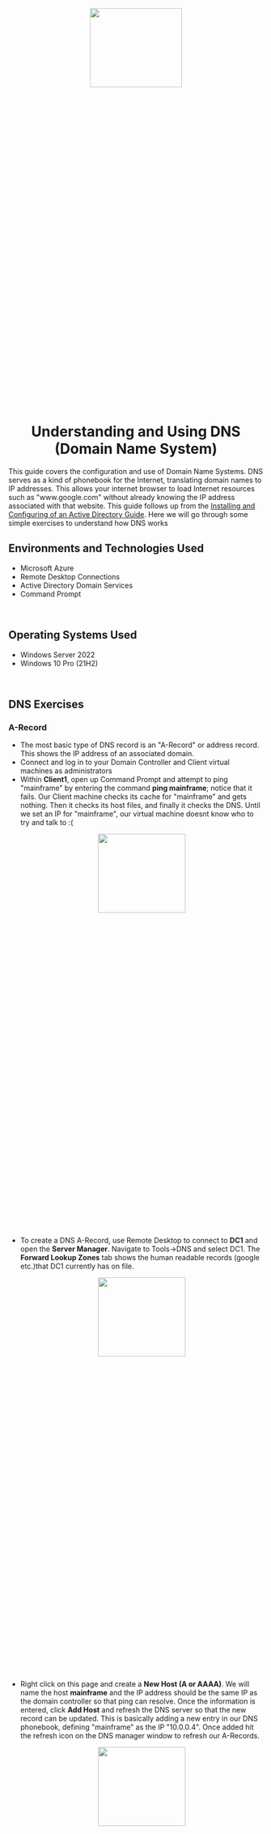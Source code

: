 <p align="center">
<img src="https://github.com/joshuafinchCC/DNS/assets/155266044/a59adb21-a953-4845-8fa4-6c1e7373321c" height = 20% width = 60%/>
</p>

<h1 align = "center">Understanding and Using DNS (Domain Name System)</h1>
This guide covers the configuration and use of Domain Name Systems. DNS serves as a kind of phonebook for the Internet, translating domain names to IP addresses. This allows your internet browser to load Internet resources such as "www.google.com" without already knowing the IP address associated with that website. This guide follows up from the <a href = "https://github.com/joshuafinchCC/Activedirectory-config">Installing and Configuring of an Active Directory Guide</a>. Here we will go through some simple exercises to understand how DNS works

<br />

<h2>Environments and Technologies Used</h2>
<ul>
  <li>Microsoft Azure</li>
  <li>Remote Desktop Connections</li>
  <li>Active Directory Domain Services</li>
  <li>Command Prompt</li>
</ul>

<br />

<h2>Operating Systems Used</h2>
<ul>
  <li>Windows Server 2022</li>
  <li>Windows 10 Pro (21H2)</li>
</ul>

<br />

<h2>DNS Exercises</h2>

<h3>A-Record</h3>

<p>
  <ul>
    <li>The most basic type of DNS record is an "A-Record" or address record. This shows the IP address of an associated domain.</li>
    <li>Connect and log in to your Domain Controller and Client virtual machines as administrators</li>
    <li>Within <b>Client1</b>, open up Command Prompt and attempt to ping "mainframe" by entering the command <b>ping mainframe</b>; notice that it fails. Our Client machine checks its cache for "mainframe" and gets nothing. Then it checks its host files, and finally it checks the DNS. Until we set an IP for "mainframe", our virtual machine doesnt know who to try and talk to :(</li>
<p align="center">
<img src="https://github.com/joshuafinchCC/DNS/assets/155266044/961e44fd-ab38-4809-938f-46f10352f644" height = 20% width = 60%/>
</p>
 <li>To create a DNS A-Record, use Remote Desktop to connect to <b>DC1</b> and open the <b>Server Manager</b>. Navigate to Tools->DNS and select DC1. The <b>Forward Lookup Zones</b> tab shows the human readable records (google etc.)that DC1 currently has on file.</li>
    
  <p align="center">
<img src="https://github.com/joshuafinchCC/DNS/assets/155266044/a1a4e572-bed3-43f3-9c77-0c485dd74bd4" height = 20% width = 60%/>
</p>
    
  <li>Right click on this page and create a <b>New Host (A or AAAA)</b>. We will name the host <b>mainframe</b> and the IP address should be the same IP as the domain controller so that ping can resolve. Once the information is entered, click <b>Add Host</b> and refresh the DNS server so that the new record can be updated. This is basically adding a new entry in our DNS phonebook, defining "mainframe" as the IP "10.0.0.4". Once added hit the refresh icon on the DNS manager window to refresh our A-Records.</li>

 <p align="center">
<img src="https://github.com/joshuafinchCC/DNS/assets/155266044/fad97558-2393-4556-9581-4d916285537e" height = 20% width = 60%/>
</p>
    <li>Head back to the Client VM and attempt to ping the mainframe again, the issue should be resolved and receive the ping successfully</li>
    <ul>
      <li><img src = "https://github.com/ColtonTrauCC/dns/assets/147654000/5f27f8a2-fc9f-4379-9f0d-b53a2b4312b3" width = 80% height = 80% /></li>
      <li>Performing an nslookup</li>
      <li><img src = "https://github.com/ColtonTrauCC/dns/assets/147654000/e20d90fe-bf2d-4fbf-bbd6-a4b01def0515" width = 80% height = 80% /></li>
    </ul>
  </ul>
</p>
 <p align="center">
<img src="" height = 20% width = 60%/>
</p>
<br />

<h3>Local DNS Cache</h3>

<p>
  <ul>
    <li>This showcases a DNS cache by creating a local DNS</li>
    <li>In the Domain Controller VM, go back to the <b>DNS Manager</b> and locate the mainframe host we've created and edit the IP address to <b>8.8.8.8</b></li>
    <ul>
      <li><img src = "https://github.com/ColtonTrauCC/dns/assets/147654000/e0aa2757-b0a8-43d8-b57a-4abcc02a555c" width = 80% height = 80% /></li>
    </ul>
    <li>Back to the Client VM, ping the mainframe and you'll notice it pings the mainframe's old IP address and not 8.8.8.8. This is because the cache needs to be updated, more evidence of how it is the old cache is if we entered the command <b>ipconfig /displaydns</b></li>
    <ul>
      <li><img src = "https://github.com/ColtonTrauCC/dns/assets/147654000/4263bdc1-297f-4922-aa38-ae465dcbf177" width = 80% height = 80% /></li>
    </ul>
    <li>Still in the Client VM, run Command Prompt as Administrator and enter the command <b>ipconfig /flushdns</b> (it's a <i>very</i> helpful command for flushing the DNS for testing pings in IT) and observe the cache is now empty</li>
    <ul>
      <li><img src = "https://github.com/ColtonTrauCC/dns/assets/147654000/ca1c5129-1ba3-4c88-8da2-2614952472e4" width = 80% height = 80% /></li>
    </ul>
    <li>Attempt to ping mainframe again, and now the new record should appear</li>
    <ul>
      <li><img src = "https://github.com/ColtonTrauCC/dns/assets/147654000/2687c04b-e67d-4c8e-89bb-c60a6e7d3aff" width = 80% height = 80% /></li>
    </ul>
  </ul>
</p>

<br />

<h3>CNAME Record</h3>

<p>
  <ul>
    <li>"CNAME" is abbreviated form of "Canonical Name:" pointing to a name to another name instead of to an IP address unlike A-Record</li>
    <li>In the Domain Controller VM, open the <b>DNS Manager</b>b> in the Server Manager Board and go to the domain you created within the <b>Forward Lookup Zones</b> tab (mydomain.com)</li>
    <li>Right click on the page and create a <b>New Alias (CNAME)</b>. We will name the alias <b>search</b> and the fully qualified domain name (FQDN) to any website such as <b>www.google.com</b>. Once the information is entered, click <b>OK</b> and refresh the DNS server so that the new record can be updated.</li>
    <ul>
      <li><img src = "https://github.com/ColtonTrauCC/dns/assets/147654000/e07da767-c221-4547-9258-8c0420e40619" width = 80% height = 80% /></li>
    </ul>
    <li>Back to the Client VM, ping the record we've named "search" by the command <b>ping search</b> and observe the results of the CNAME Record. It should ping to the website listed in the FQDN (for this case, Google)</li>
    <ul>
      <li><img src = "https://github.com/ColtonTrauCC/dns/assets/147654000/22b54d0c-2c8a-4ed3-a3be-b5a752c13368" width = 80% height = 80% /></li>
    </ul>
    <li>Performing the nslookup command with "search" (<b>nslookup search</b>) will result in an name server lookup for Google</li>
  </ul>
</p>

<br />
